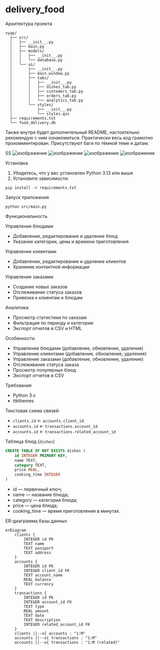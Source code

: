 # delivery_food

Архитектура проекта

```
vyap/
  ├── src/
  │   ├── __init__.py
  │   ├── main.py
  │   ├── models/
  │   │   ├── __init__.py
  │   │   └── database.py
  │   └── ui/
  │       ├── __init__.py
  │       ├── main_window.py
  │       ├── tabs/
  │       │   ├── __init__.py
  │       │   ├── dishes_tab.py
  │       │   ├── customers_tab.py
  │       │   ├── orders_tab.py
  │       │   └── analytics_tab.py
  │       └── styles/
  │           ├── __init__.py
  │           └── styles.qss
  ├── requirements.txt
  └── food_delivery.db
```
Также внутри будет дополнительный README, настоятельно рекомендую с ним ознакомиться.
Практически весь код грамотно прокомментирован.
Присутствуют баги по тёмной теме и датам.

SS
![изображение](https://github.com/user-attachments/assets/261724e4-5af6-47ed-97b7-90458d536749)
![изображение](https://github.com/user-attachments/assets/4fffcdef-8949-4ddf-9c9c-0ec8c144b18f)
![изображение](https://github.com/user-attachments/assets/3b8e04cc-d975-462c-b86e-05c89fa3c1ae)
![изображение](https://github.com/user-attachments/assets/2fc5a6a7-1184-45c6-93fa-1f056d1ae6ae)

Установка
1. Убедитесь, что у вас установлен Python 3.13 или выше
2. Установите зависимости:
```
pip install -r requirements.txt
```

Запуск приложения

```
python src/main.py
```

Функциональность

Управление блюдами
- Добавление, редактирование и удаление блюд
- Указание категории, цены и времени приготовления

Управление клиентами
- Добавление, редактирование и удаление клиентов
- Хранение контактной информации

Управление заказами
- Создание новых заказов
- Отслеживание статуса заказов
- Привязка к клиентам и блюдам

Аналитика
- Просмотр статистики по заказам
- Фильтрация по периоду и категории
- Экспорт отчетов в CSV и HTML

Особенности
- Управление блюдами (добавление, обновление, удаление)
- Управление клиентами (добавление, обновление, удаление)
- Управление заказами (добавление, обновление, удаление)
- Отслеживание статуса заказа
- Просмотр популярных блюд
- Экспорт отчетов в CSV

Требования
- Python 3.x
- ttkthemes

Текстовая схема связей:
- `clients.id` ← `accounts.client_id`
- `accounts.id` ← `transactions.account_id`
- `accounts.id` ← `transactions.related_account_id` 

Таблица блюд (`dishes`)
```sql
CREATE TABLE IF NOT EXISTS dishes (
    id INTEGER PRIMARY KEY,
    name TEXT,
    category TEXT,
    price REAL,
    cooking_time INTEGER
)
```
- id — первичный ключ;
- name — название блюда;
- category — категория блюда;
- price — цена блюда;
- cooking_time — время приготовления в минутах. 

ER-диаграмма базы данных

```mermaid
erDiagram
    clients {
        INTEGER id PK
        TEXT name
        TEXT passport
        TEXT address
    }
    accounts {
        INTEGER id PK
        INTEGER client_id FK
        TEXT account_name
        REAL balance
        TEXT currency
    }
    transactions {
        INTEGER id PK
        INTEGER account_id FK
        TEXT type
        REAL amount
        TEXT date
        TEXT description
        INTEGER related_account_id FK
    }
    clients ||--o{ accounts : "1:M"
    accounts ||--o{ transactions : "1:M"
    accounts ||--o{ transactions : "1:M (related)"
``` 
